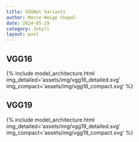 ```yaml
---
title: VGGNet Variants
author: Marie-Neige Chapel
date: 2024-05-29
category: Jekyll
layout: post
---
```


## VGG16

{% include model_architecture.html img_detailed='assets/img/vgg16_detailed.svg' img_compact='assets/img/vgg16_compact.svg' %}

## VGG19

{% include model_architecture.html img_detailed='assets/img/vgg19_detailed.svg' img_compact='assets/img/vgg19_compact.svg' %}
